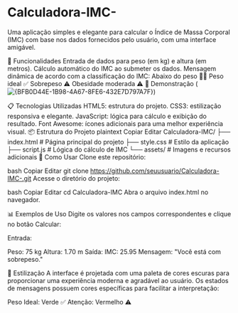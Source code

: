 # Calculadora-IMC-
Uma aplicação simples e elegante para calcular o Índice de Massa Corporal (IMC) com base nos dados fornecidos pelo usuário, com uma interface amigável.

🎯 Funcionalidades
Entrada de dados para peso (em kg) e altura (em metros).
Cálculo automático do IMC ao submeter os dados.
Mensagem dinâmica de acordo com a classificação do IMC:
Abaixo do peso 🧍‍♀️
Peso ideal ✅
Sobrepeso ⚠️
Obesidade moderada ⚠️
🚀 Demonstração
(![{BFB0D44E-1B98-4A67-8FE6-432E7D797A7F}](https://github.com/user-attachments/assets/ca6247d6-090e-4dbd-bb95-b3a0c460b993))

📋 Tecnologias Utilizadas
HTML5: estrutura do projeto.
CSS3: estilização responsiva e elegante.
JavaScript: lógica para cálculo e exibição do resultado.
Font Awesome: ícones adicionais para uma melhor experiência visual.
📦 Estrutura do Projeto
plaintext
Copiar
Editar
Calculadora-IMC/
├── index.html         # Página principal do projeto
├── style.css           # Estilo da aplicação
├── script.js           # Lógica do cálculo de IMC
└── assets/             # Imagens e recursos adicionais
🔧 Como Usar
Clone este repositório:

bash
Copiar
Editar
git clone https://github.com/seuusuario/Calculadora-IMC-.git
Acesse o diretório do projeto:

bash
Copiar
Editar
cd Calculadora-IMC
Abra o arquivo index.html no navegador.

📊 Exemplos de Uso
Digite os valores nos campos correspondentes e clique no botão Calcular:

Entrada:

Peso: 75 kg
Altura: 1.70 m
Saída: 
IMC: 25.95
Mensagem: "Você está com sobrepeso."
 
🎨 Estilização
A interface é projetada com uma paleta de cores escuras para proporcionar uma experiência moderna e agradável ao usuário. Os estados de mensagens possuem cores específicas para facilitar a interpretação:

Peso Ideal: Verde ✅
Atenção: Vermelho ⚠️

